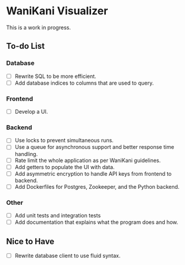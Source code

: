 # WaniKani Visualizer
This is a work in progress.

## To-do List
### Database
- [ ] Rewrite SQL to be more efficient.
- [ ] Add database indices to columns that are used to query.
### Frontend
- [ ] Develop a UI.
### Backend
- [ ] Use locks to prevent simultaneous runs.
- [ ] Use a queue for asynchronous support and better response time handling.
- [ ] Rate limit the whole application as per WaniKani guidelines.
- [ ] Add getters to populate the UI with data.
- [ ] Add asymmetric encryption to handle API keys from frontend to backend.
- [ ] Add Dockerfiles for Postgres, Zookeeper, and the Python backend.
### Other
- [ ] Add unit tests and integration tests
- [ ] Add documentation that explains what the program does and how.
  
## Nice to Have
- [ ] Rewrite database client to use fluid syntax.